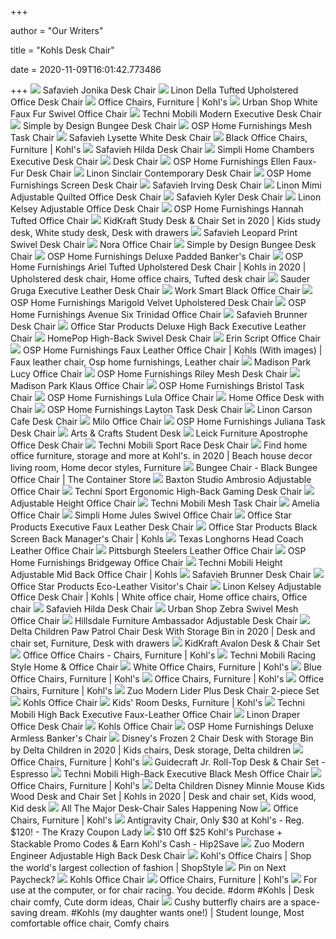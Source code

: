 +++
        
author = "Our Writers"
        
title = "Kohls Desk Chair"
        
date = 2020-11-09T16:01:42.773486
        
+++
[ ![](https://media.kohlsimg.com/is/image/kohls/1541895_White?wid=600&hei=600&op_sharpen=1)](https://media.kohlsimg.com/is/image/kohls/1541895_White?wid=600&hei=600&op_sharpen=1) Safavieh Jonika Desk Chair
[ ![](https://media.kohlsimg.com/is/image/kohls/3528903_Beige?wid=600&hei=600&op_sharpen=1)](https://media.kohlsimg.com/is/image/kohls/3528903_Beige?wid=600&hei=600&op_sharpen=1) Linon Della Tufted Upholstered Office Desk Chair
[ ![](https://media.kohlsimg.com/is/image/kohls/3649466_Charcoal?wid=512&hei=512&op_sharpen=1&fmt=jpeg&qlt=85,1&op_sharpen=0&resMode=sharp2&op_usm=1,0.8,6,0)](https://media.kohlsimg.com/is/image/kohls/3649466_Charcoal?wid=512&hei=512&op_sharpen=1&fmt=jpeg&qlt=85,1&op_sharpen=0&resMode=sharp2&op_usm=1,0.8,6,0) Office Chairs, Furniture | Kohl's
[ ![](https://media.kohlsimg.com/is/image/kohls/3887774?wid=600&hei=600&op_sharpen=1)](https://media.kohlsimg.com/is/image/kohls/3887774?wid=600&hei=600&op_sharpen=1) Urban Shop White Faux Fur Swivel Office Chair
[ ![](https://media.kohlsimg.com/is/image/kohls/2861037?wid=300&hei=300&op_sharpen=1)](https://media.kohlsimg.com/is/image/kohls/2861037?wid=300&hei=300&op_sharpen=1) Techni Mobili Modern Executive Desk Chair
[ ![](https://media.kohlsimg.com/is/image/kohls/2215333_Jet_Black?wid=600&hei=600&op_sharpen=1)](https://media.kohlsimg.com/is/image/kohls/2215333_Jet_Black?wid=600&hei=600&op_sharpen=1) Simple by Design Bungee Desk Chair
[ ![](https://media.kohlsimg.com/is/image/kohls/778520_Purple?wid=540&hei=540&op_sharpen=1&fmt=jpeg&qlt=85,1&op_sharpen=0&resMode=sharp2&op_usm=1,0.8,6,0)](https://media.kohlsimg.com/is/image/kohls/778520_Purple?wid=540&hei=540&op_sharpen=1&fmt=jpeg&qlt=85,1&op_sharpen=0&resMode=sharp2&op_usm=1,0.8,6,0) OSP Home Furnishings Mesh Task Chair
[ ![](https://media.kohlsimg.com/is/image/kohls/1671445?wid=500&hei=500&op_sharpen=1)](https://media.kohlsimg.com/is/image/kohls/1671445?wid=500&hei=500&op_sharpen=1) Safavieh Lysette White Desk Chair
[ ![](https://media.kohlsimg.com/is/image/kohls/3649466_Black?wid=240&hei=240&op_sharpen=1)](https://media.kohlsimg.com/is/image/kohls/3649466_Black?wid=240&hei=240&op_sharpen=1) Black Office Chairs, Furniture | Kohl's
[ ![](https://media.kohlsimg.com/is/image/kohls/1671499?wid=500&hei=500&op_sharpen=1)](https://media.kohlsimg.com/is/image/kohls/1671499?wid=500&hei=500&op_sharpen=1) Safavieh Hilda Desk Chair
[ ![](https://media.kohlsimg.com/is/image/kohls/3905723_Distressed_Black?wid=600&hei=600&op_sharpen=1)](https://media.kohlsimg.com/is/image/kohls/3905723_Distressed_Black?wid=600&hei=600&op_sharpen=1) Simpli Home Chambers Executive Desk Chair
[ ![](https://media.kohlsimg.com/is/image/kohls/1658685?wid=600&hei=600&op_sharpen=1)](https://media.kohlsimg.com/is/image/kohls/1658685?wid=600&hei=600&op_sharpen=1) Desk Chair
[ ![](https://media.kohlsimg.com/is/image/kohls/3207166?wid=600&hei=600&op_sharpen=1)](https://media.kohlsimg.com/is/image/kohls/3207166?wid=600&hei=600&op_sharpen=1) OSP Home Furnishings Ellen Faux-Fur Desk Chair
[ ![](https://media.kohlsimg.com/is/image/kohls/2823321?wid=600&hei=600&op_sharpen=1)](https://media.kohlsimg.com/is/image/kohls/2823321?wid=600&hei=600&op_sharpen=1) Linon Sinclair Contemporary Desk Chair
[ ![](https://media.kohlsimg.com/is/image/kohls/3689988_Green?wid=500&hei=500&op_sharpen=1)](https://media.kohlsimg.com/is/image/kohls/3689988_Green?wid=500&hei=500&op_sharpen=1) OSP Home Furnishings Screen Desk Chair
[ ![](https://media.kohlsimg.com/is/image/kohls/1671490?wid=600&hei=600&op_sharpen=1)](https://media.kohlsimg.com/is/image/kohls/1671490?wid=600&hei=600&op_sharpen=1) Safavieh Irving Desk Chair
[ ![](https://media.kohlsimg.com/is/image/kohls/3279974?wid=600&hei=600&op_sharpen=1)](https://media.kohlsimg.com/is/image/kohls/3279974?wid=600&hei=600&op_sharpen=1) Linon Mimi Adjustable Quilted Office Desk Chair
[ ![](https://media.kohlsimg.com/is/image/kohls/1671506?wid=600&hei=600&op_sharpen=1)](https://media.kohlsimg.com/is/image/kohls/1671506?wid=600&hei=600&op_sharpen=1) Safavieh Kyler Desk Chair
[ ![](https://media.kohlsimg.com/is/image/kohls/3295999_Gray?wid=600&hei=600&op_sharpen=1)](https://media.kohlsimg.com/is/image/kohls/3295999_Gray?wid=600&hei=600&op_sharpen=1) Linon Kelsey Adjustable Office Desk Chair
[ ![](https://media.kohlsimg.com/is/image/kohls/3656688?wid=600&hei=600&op_sharpen=1)](https://media.kohlsimg.com/is/image/kohls/3656688?wid=600&hei=600&op_sharpen=1) OSP Home Furnishings Hannah Tufted Office Chair
[ ![](https://i.pinimg.com/originals/61/d7/97/61d79797bcc924cb006a0c7506b6b2fe.jpg)](https://i.pinimg.com/originals/61/d7/97/61d79797bcc924cb006a0c7506b6b2fe.jpg) KidKraft Study Desk & Chair Set in 2020 | Kids study desk, White study desk,  Desk with drawers
[ ![](https://media.kohlsimg.com/is/image/kohls/2835178?wid=600&hei=600&op_sharpen=1)](https://media.kohlsimg.com/is/image/kohls/2835178?wid=600&hei=600&op_sharpen=1) Safavieh Leopard Print Swivel Desk Chair
[ ![](https://media.kohlsimg.com/is/image/kohls/4265999_Linen?wid=600&hei=600&op_sharpen=1)](https://media.kohlsimg.com/is/image/kohls/4265999_Linen?wid=600&hei=600&op_sharpen=1) Nora Office Chair
[ ![](https://media.kohlsimg.com/is/image/kohls/2486401_Black?wid=600&hei=600&op_sharpen=1)](https://media.kohlsimg.com/is/image/kohls/2486401_Black?wid=600&hei=600&op_sharpen=1) Simple by Design Bungee Desk Chair
[ ![](https://media.kohlsimg.com/is/image/kohls/1648999?wid=600&hei=600&op_sharpen=1)](https://media.kohlsimg.com/is/image/kohls/1648999?wid=600&hei=600&op_sharpen=1) OSP Home Furnishings Deluxe Padded Banker's Chair
[ ![](https://i.pinimg.com/474x/15/e8/15/15e8159f0eabb5915805321f5c3bf152.jpg)](https://i.pinimg.com/474x/15/e8/15/15e8159f0eabb5915805321f5c3bf152.jpg) OSP Home Furnishings Ariel Tufted Upholstered Desk Chair | Kohls in 2020 |  Upholstered desk chair, Home office chairs, Tufted desk chair
[ ![](https://media.kohlsimg.com/is/image/kohls/1195313?wid=600&hei=600&op_sharpen=1)](https://media.kohlsimg.com/is/image/kohls/1195313?wid=600&hei=600&op_sharpen=1) Sauder Gruga Executive Leather Desk Chair
[ ![](https://media.kohlsimg.com/is/image/kohls/2363561?wid=600&hei=600&op_sharpen=1)](https://media.kohlsimg.com/is/image/kohls/2363561?wid=600&hei=600&op_sharpen=1) Work Smart Black Office Chair
[ ![](https://media.kohlsimg.com/is/image/kohls/3207142_Blue?wid=600&hei=600&op_sharpen=1)](https://media.kohlsimg.com/is/image/kohls/3207142_Blue?wid=600&hei=600&op_sharpen=1) OSP Home Furnishings Marigold Velvet Upholstered Desk Chair
[ ![](https://media.kohlsimg.com/is/image/kohls/991034_Black?wid=600&hei=600&op_sharpen=1)](https://media.kohlsimg.com/is/image/kohls/991034_Black?wid=600&hei=600&op_sharpen=1) OSP Home Furnishings Avenue Six Trinidad Office Chair
[ ![](https://media.kohlsimg.com/is/image/kohls/1671500?wid=1000&hei=1000&op_sharpen=1)](https://media.kohlsimg.com/is/image/kohls/1671500?wid=1000&hei=1000&op_sharpen=1) Safavieh Brunner Desk Chair
[ ![](https://media.kohlsimg.com/is/image/kohls/283100_Burgundy?wid=540&hei=540&op_sharpen=1&fmt=jpeg&qlt=85,1&op_sharpen=0&resMode=sharp2&op_usm=1,0.8,6,0)](https://media.kohlsimg.com/is/image/kohls/283100_Burgundy?wid=540&hei=540&op_sharpen=1&fmt=jpeg&qlt=85,1&op_sharpen=0&resMode=sharp2&op_usm=1,0.8,6,0) Office Star Products Deluxe High Back Executive Leather Chair
[ ![](https://media.kohlsimg.com/is/image/kohls/3677313?wid=600&hei=600&op_sharpen=1)](https://media.kohlsimg.com/is/image/kohls/3677313?wid=600&hei=600&op_sharpen=1) HomePop High-Back Swivel Desk Chair
[ ![](https://media.kohlsimg.com/is/image/kohls/3680426?wid=540&hei=540&op_sharpen=1&fmt=jpeg&qlt=85,1&op_sharpen=0&resMode=sharp2&op_usm=1,0.8,6,0)](https://media.kohlsimg.com/is/image/kohls/3680426?wid=540&hei=540&op_sharpen=1&fmt=jpeg&qlt=85,1&op_sharpen=0&resMode=sharp2&op_usm=1,0.8,6,0) Erin Script Office Chair
[ ![](https://i.pinimg.com/originals/cd/77/e9/cd77e9c8c51a06bcc00418860363d223.jpg)](https://i.pinimg.com/originals/cd/77/e9/cd77e9c8c51a06bcc00418860363d223.jpg) OSP Home Furnishings Faux Leather Office Chair | Kohls (With images) | Faux  leather chair, Osp home furnishings, Leather chair
[ ![](https://media.kohlsimg.com/is/image/kohls/3913751?wid=600&hei=600&op_sharpen=1)](https://media.kohlsimg.com/is/image/kohls/3913751?wid=600&hei=600&op_sharpen=1) Madison Park Lucy Office Chair
[ ![](https://media.kohlsimg.com/is/image/kohls/3207164?wid=600&hei=600&op_sharpen=1)](https://media.kohlsimg.com/is/image/kohls/3207164?wid=600&hei=600&op_sharpen=1) OSP Home Furnishings Riley Mesh Desk Chair
[ ![](https://media.kohlsimg.com/is/image/kohls/3913749?wid=600&hei=600&op_sharpen=1)](https://media.kohlsimg.com/is/image/kohls/3913749?wid=600&hei=600&op_sharpen=1) Madison Park Klaus Office Chair
[ ![](https://media.kohlsimg.com/is/image/kohls/2374294_Pewter?wid=600&hei=600&op_sharpen=1)](https://media.kohlsimg.com/is/image/kohls/2374294_Pewter?wid=600&hei=600&op_sharpen=1) OSP Home Furnishings Bristol Task Chair
[ ![](https://media.kohlsimg.com/is/image/kohls/3547582_Moonlit?wid=600&hei=600&op_sharpen=1)](https://media.kohlsimg.com/is/image/kohls/3547582_Moonlit?wid=600&hei=600&op_sharpen=1) OSP Home Furnishings Lula Office Chair
[ ![](https://media.kohlsimg.com/is/image/kohls/1658690?wid=600&hei=600&op_sharpen=1)](https://media.kohlsimg.com/is/image/kohls/1658690?wid=600&hei=600&op_sharpen=1) Home Office Desk with Chair
[ ![](https://media.kohlsimg.com/is/image/kohls/3206659_Black_Faux_Leather?wid=600&hei=600&op_sharpen=1)](https://media.kohlsimg.com/is/image/kohls/3206659_Black_Faux_Leather?wid=600&hei=600&op_sharpen=1) OSP Home Furnishings Layton Task Desk Chair
[ ![](https://media.kohlsimg.com/is/image/kohls/3424542?wid=600&hei=600&op_sharpen=1)](https://media.kohlsimg.com/is/image/kohls/3424542?wid=600&hei=600&op_sharpen=1) Linon Carson Cafe Desk Chair
[ ![](https://media.kohlsimg.com/is/image/kohls/4265997_Royal?wid=600&hei=600&op_sharpen=1)](https://media.kohlsimg.com/is/image/kohls/4265997_Royal?wid=600&hei=600&op_sharpen=1) Milo Office Chair
[ ![](https://media.kohlsimg.com/is/image/kohls/3121682_Pink?wid=600&hei=600&op_sharpen=1)](https://media.kohlsimg.com/is/image/kohls/3121682_Pink?wid=600&hei=600&op_sharpen=1) OSP Home Furnishings Juliana Task Desk Chair
[ ![](https://media.kohlsimg.com/is/image/kohls/1010466_Oak?wid=600&hei=600&op_sharpen=1)](https://media.kohlsimg.com/is/image/kohls/1010466_Oak?wid=600&hei=600&op_sharpen=1) Arts & Crafts Student Desk
[ ![](https://media.kohlsimg.com/is/image/kohls/2647702?wid=540&hei=540&op_sharpen=1&fmt=jpeg&qlt=85,1&op_sharpen=0&resMode=sharp2&op_usm=1,0.8,6,0)](https://media.kohlsimg.com/is/image/kohls/2647702?wid=540&hei=540&op_sharpen=1&fmt=jpeg&qlt=85,1&op_sharpen=0&resMode=sharp2&op_usm=1,0.8,6,0) Leick Furniture Apostrophe Office Desk Chair
[ ![](https://media.kohlsimg.com/is/image/kohls/2255240?wid=600&hei=600&op_sharpen=1)](https://media.kohlsimg.com/is/image/kohls/2255240?wid=600&hei=600&op_sharpen=1) Techni Mobili Sport Race Desk Chair
[ ![](https://i.pinimg.com/originals/81/19/02/81190223ef786564e57dd00e5535693d.jpg)](https://i.pinimg.com/originals/81/19/02/81190223ef786564e57dd00e5535693d.jpg) Find home office furniture, storage and more at Kohl's. in 2020 | Beach  house decor living room, Home decor styles, Furniture
[ ![](https://images.containerstore.com/catalogimages/171244/BungeeOfficeChairLowBlk_x.jpg)](https://images.containerstore.com/catalogimages/171244/BungeeOfficeChairLowBlk_x.jpg) Bungee Chair - Black Bungee Office Chair | The Container Store
[ ![](https://media.kohlsimg.com/is/image/kohls/3647633?wid=500&hei=500&op_sharpen=1)](https://media.kohlsimg.com/is/image/kohls/3647633?wid=500&hei=500&op_sharpen=1) Baxton Studio Ambrosio Adjustable Office Chair
[ ![](https://media.kohlsimg.com/is/image/kohls/2861654_Blue?wid=600&hei=600&op_sharpen=1)](https://media.kohlsimg.com/is/image/kohls/2861654_Blue?wid=600&hei=600&op_sharpen=1) Techni Sport Ergonomic High-Back Gaming Desk Chair
[ ![](https://media.kohlsimg.com/is/image/kohls/3929396_Black?wid=500&hei=500&op_sharpen=1)](https://media.kohlsimg.com/is/image/kohls/3929396_Black?wid=500&hei=500&op_sharpen=1) Adjustable Height Office Chair
[ ![](https://media.kohlsimg.com/is/image/kohls/910765_Orange?wid=600&hei=600&op_sharpen=1)](https://media.kohlsimg.com/is/image/kohls/910765_Orange?wid=600&hei=600&op_sharpen=1) Techni Mobili Mesh Task Chair
[ ![](https://media.kohlsimg.com/is/image/kohls/4265904_Linen?wid=600&hei=600&op_sharpen=1)](https://media.kohlsimg.com/is/image/kohls/4265904_Linen?wid=600&hei=600&op_sharpen=1) Amelia Office Chair
[ ![](https://media.kohlsimg.com/is/image/kohls/3336182?wid=600&hei=600&op_sharpen=1)](https://media.kohlsimg.com/is/image/kohls/3336182?wid=600&hei=600&op_sharpen=1) Simpli Home Jules Swivel Office Chair
[ ![](https://kohlsbfc2.scene7.com/is/image/kohls/3649478_Cream?wid=600&hei=600&op_sharpen=1)](https://kohlsbfc2.scene7.com/is/image/kohls/3649478_Cream?wid=600&hei=600&op_sharpen=1) Office Star Products Executive Faux Leather Desk Chair
[ ![](https://media.kohlsimg.com/is/image/kohls/4265337_Blue_Faux_Leather?wid=1081&hei=1081&op_sharpen=1&fmt=jpeg&qlt=85,1&op_sharpen=0&resMode=sharp2&op_usm=1,0.8,6,0)](https://media.kohlsimg.com/is/image/kohls/4265337_Blue_Faux_Leather?wid=1081&hei=1081&op_sharpen=1&fmt=jpeg&qlt=85,1&op_sharpen=0&resMode=sharp2&op_usm=1,0.8,6,0) Office Star Products Black Screen Back Manager's Chair | Kohls
[ ![](https://media.kohlsimg.com/is/image/kohls/1465090?wid=600&hei=600&op_sharpen=1)](https://media.kohlsimg.com/is/image/kohls/1465090?wid=600&hei=600&op_sharpen=1) Texas Longhorns Head Coach Leather Office Chair
[ ![](https://media.kohlsimg.com/is/image/kohls/410870?wid=600&hei=600&op_sharpen=1)](https://media.kohlsimg.com/is/image/kohls/410870?wid=600&hei=600&op_sharpen=1) Pittsburgh Steelers Leather Office Chair
[ ![](https://media.kohlsimg.com/is/image/kohls/3649450_Green?wid=600&hei=600&op_sharpen=1)](https://media.kohlsimg.com/is/image/kohls/3649450_Green?wid=600&hei=600&op_sharpen=1) OSP Home Furnishings Bridgeway Office Chair
[ ![](https://media.kohlsimg.com/is/image/kohls/3920775_ALT?wid=1081&hei=1081&op_sharpen=1&fmt=jpeg&qlt=85,1&op_sharpen=0&resMode=sharp2&op_usm=1,0.8,6,0)](https://media.kohlsimg.com/is/image/kohls/3920775_ALT?wid=1081&hei=1081&op_sharpen=1&fmt=jpeg&qlt=85,1&op_sharpen=0&resMode=sharp2&op_usm=1,0.8,6,0) Techni Mobili Height Adjustable Mid Back Office Chair | Kohls
[ ![](https://media.kohlsimg.com/is/image/kohls/1671500?wid=350&hei=350&op_sharpen=1)](https://media.kohlsimg.com/is/image/kohls/1671500?wid=350&hei=350&op_sharpen=1) Safavieh Brunner Desk Chair
[ ![](https://media.kohlsimg.com/is/image/kohls/1116857?wid=1000&hei=1000&op_sharpen=1)](https://media.kohlsimg.com/is/image/kohls/1116857?wid=1000&hei=1000&op_sharpen=1) Office Star Products Eco-Leather Visitor's Chair
[ ![](https://i.pinimg.com/originals/5b/ab/78/5bab78d059623a2d431e2128a355bc63.jpg)](https://i.pinimg.com/originals/5b/ab/78/5bab78d059623a2d431e2128a355bc63.jpg) Linon Kelsey Adjustable Office Desk Chair | Kohls | White office chair,  Home office chairs, Office chair
[ ![](https://media.kohlsimg.com/is/image/kohls/1671499?wid=350&hei=350&op_sharpen=1)](https://media.kohlsimg.com/is/image/kohls/1671499?wid=350&hei=350&op_sharpen=1) Safavieh Hilda Desk Chair
[ ![](https://media.kohlsimg.com/is/image/kohls/3887812?wid=600&hei=600&op_sharpen=1)](https://media.kohlsimg.com/is/image/kohls/3887812?wid=600&hei=600&op_sharpen=1) Urban Shop Zebra Swivel Mesh Office Chair
[ ![](https://media.kohlsimg.com/is/image/kohls/3078937?wid=600&hei=600&op_sharpen=1)](https://media.kohlsimg.com/is/image/kohls/3078937?wid=600&hei=600&op_sharpen=1) Hillsdale Furniture Ambassador Adjustable Desk Chair
[ ![](https://i.pinimg.com/originals/7f/25/ac/7f25acb4af5ad8c2a6916430debe3ff6.jpg)](https://i.pinimg.com/originals/7f/25/ac/7f25acb4af5ad8c2a6916430debe3ff6.jpg) Delta Children Paw Patrol Chair Desk With Storage Bin in 2020 | Desk and  chair set, Furniture, Desk with drawers
[ ![](https://media.kohlsimg.com/is/image/kohls/976681_White?wid=600&hei=600&op_sharpen=1)](https://media.kohlsimg.com/is/image/kohls/976681_White?wid=600&hei=600&op_sharpen=1) KidKraft Avalon Desk & Chair Set
[ ![](https://media.kohlsimg.com/is/image/kohls/778520_Blue?wid=512&hei=512&op_sharpen=1&fmt=jpeg&qlt=85,1&op_sharpen=0&resMode=sharp2&op_usm=1,0.8,6,0)](https://media.kohlsimg.com/is/image/kohls/778520_Blue?wid=512&hei=512&op_sharpen=1&fmt=jpeg&qlt=85,1&op_sharpen=0&resMode=sharp2&op_usm=1,0.8,6,0) Office Office Chairs - Chairs, Furniture | Kohl's
[ ![](https://kohlsbfc2.scene7.com/is/image/kohls/3911582?wid=512&hei=512&op_sharpen=1&fmt=jpeg&qlt=85,1&op_sharpen=0&resMode=sharp2&op_usm=1,0.8,6,0)](https://kohlsbfc2.scene7.com/is/image/kohls/3911582?wid=512&hei=512&op_sharpen=1&fmt=jpeg&qlt=85,1&op_sharpen=0&resMode=sharp2&op_usm=1,0.8,6,0) Techni Mobili Racing Style Home & Office Chair
[ ![](https://media.kohlsimg.com/is/image/kohls/3649466_White?wid=240&hei=240&op_sharpen=1)](https://media.kohlsimg.com/is/image/kohls/3649466_White?wid=240&hei=240&op_sharpen=1) White Office Chairs, Furniture | Kohl's
[ ![](https://media.kohlsimg.com/is/image/kohls/3589809_Navy?wid=240&hei=240&op_sharpen=1)](https://media.kohlsimg.com/is/image/kohls/3589809_Navy?wid=240&hei=240&op_sharpen=1) Blue Office Chairs, Furniture | Kohl's
[ ![](https://media.kohlsimg.com/is/image/kohls/2255226?wid=512&hei=512&op_sharpen=1&fmt=jpeg&qlt=85,1&op_sharpen=0&resMode=sharp2&op_usm=1,0.8,6,0)](https://media.kohlsimg.com/is/image/kohls/2255226?wid=512&hei=512&op_sharpen=1&fmt=jpeg&qlt=85,1&op_sharpen=0&resMode=sharp2&op_usm=1,0.8,6,0) Office Chairs, Furniture | Kohl's
[ ![](https://media.kohlsimg.com/is/image/kohls/279943?wid=512&hei=512&op_sharpen=1&fmt=jpeg&qlt=85,1&op_sharpen=0&resMode=sharp2&op_usm=1,0.8,6,0)](https://media.kohlsimg.com/is/image/kohls/279943?wid=512&hei=512&op_sharpen=1&fmt=jpeg&qlt=85,1&op_sharpen=0&resMode=sharp2&op_usm=1,0.8,6,0) Office Chairs, Furniture | Kohl's
[ ![](https://kohlsbfc2.scene7.com/is/image/kohls/1838418_White?wid=540&hei=540&op_sharpen=1&fmt=jpeg&qlt=85,1&op_sharpen=0&resMode=sharp2&op_usm=1,0.8,6,0)](https://kohlsbfc2.scene7.com/is/image/kohls/1838418_White?wid=540&hei=540&op_sharpen=1&fmt=jpeg&qlt=85,1&op_sharpen=0&resMode=sharp2&op_usm=1,0.8,6,0) Zuo Modern Lider Plus Desk Chair 2-piece Set
[ ![](http://www.goodofficechairs.com/images/kohls-office-chair.jpg)](http://www.goodofficechairs.com/images/kohls-office-chair.jpg) Kohls Office Chair
[ ![](https://media.kohlsimg.com/is/image/kohls/3497234?wid=240&hei=240&op_sharpen=1)](https://media.kohlsimg.com/is/image/kohls/3497234?wid=240&hei=240&op_sharpen=1) Kids' Room Desks, Furniture | Kohl's
[ ![](https://media.kohlsimg.com/is/image/kohls/3976423_Black?wid=500&hei=500&op_sharpen=1)](https://media.kohlsimg.com/is/image/kohls/3976423_Black?wid=500&hei=500&op_sharpen=1) Techni Mobili High Back Executive Faux-Leather Office Chair
[ ![](https://media.kohlsimg.com/is/image/kohls/2431404_Aqua?wid=600&hei=600&op_sharpen=1)](https://media.kohlsimg.com/is/image/kohls/2431404_Aqua?wid=600&hei=600&op_sharpen=1) Linon Draper Office Desk Chair
[ ![](http://www.goodofficechairs.com/images/grey-kohls-office-chair.jpg)](http://www.goodofficechairs.com/images/grey-kohls-office-chair.jpg) Kohls Office Chair
[ ![](https://media.kohlsimg.com/is/image/kohls/778756_Brown?wid=600&hei=600&op_sharpen=1)](https://media.kohlsimg.com/is/image/kohls/778756_Brown?wid=600&hei=600&op_sharpen=1) OSP Home Furnishings Deluxe Armless Banker's Chair
[ ![](https://i.pinimg.com/originals/46/23/e9/4623e9d8ba02de607d38a00d1763a113.jpg)](https://i.pinimg.com/originals/46/23/e9/4623e9d8ba02de607d38a00d1763a113.jpg) Disney's Frozen 2 Chair Desk with Storage Bin by Delta Children in 2020 |  Kids chairs, Desk storage, Delta children
[ ![](https://media.kohlsimg.com/is/image/kohls/4265302_White_Faux_Leather?wid=512&hei=512&op_sharpen=1&fmt=jpeg&qlt=85,1&op_sharpen=0&resMode=sharp2&op_usm=1,0.8,6,0)](https://media.kohlsimg.com/is/image/kohls/4265302_White_Faux_Leather?wid=512&hei=512&op_sharpen=1&fmt=jpeg&qlt=85,1&op_sharpen=0&resMode=sharp2&op_usm=1,0.8,6,0) Office Chairs, Furniture | Kohl's
[ ![](https://media.kohlsimg.com/is/image/kohls/1224399?wid=600&hei=600&op_sharpen=1)](https://media.kohlsimg.com/is/image/kohls/1224399?wid=600&hei=600&op_sharpen=1) Guidecraft Jr. Roll-Top Desk & Chair Set - Espresso
[ ![](https://media.kohlsimg.com/is/image/kohls/3976417?wid=600&hei=600&op_sharpen=1)](https://media.kohlsimg.com/is/image/kohls/3976417?wid=600&hei=600&op_sharpen=1) Techni Mobili High-Back Executive Black Mesh Office Chair
[ ![](https://media.kohlsimg.com/is/image/kohls/4265340_Chocolate?wid=512&hei=512&op_sharpen=1&fmt=jpeg&qlt=85,1&op_sharpen=0&resMode=sharp2&op_usm=1,0.8,6,0)](https://media.kohlsimg.com/is/image/kohls/4265340_Chocolate?wid=512&hei=512&op_sharpen=1&fmt=jpeg&qlt=85,1&op_sharpen=0&resMode=sharp2&op_usm=1,0.8,6,0) Office Chairs, Furniture | Kohl's
[ ![](https://i.pinimg.com/474x/a5/51/40/a551405349dea13ee5b5e6f981b55ca7.jpg)](https://i.pinimg.com/474x/a5/51/40/a551405349dea13ee5b5e6f981b55ca7.jpg) Delta Children Disney Minnie Mouse Kids Wood Desk and Chair Set | Kohls in  2020 | Desk and chair set, Kids wood, Kid desk
[ ![](https://s.yimg.com/ny/api/res/1.2/4I6n1CGETow0nUgb1.1Zwg--/YXBwaWQ9aGlnaGxhbmRlcjt3PTk2MDtoPTk2MA--/https://media.zenfs.com/en-US/refinery29_778/eaa21fb1edd50eda98d78241d28cf14f)](https://s.yimg.com/ny/api/res/1.2/4I6n1CGETow0nUgb1.1Zwg--/YXBwaWQ9aGlnaGxhbmRlcjt3PTk2MDtoPTk2MA--/https://media.zenfs.com/en-US/refinery29_778/eaa21fb1edd50eda98d78241d28cf14f) All The Major Desk-Chair Sales Happening Now
[ ![](https://media.kohlsimg.com/is/image/kohls/4265304_Black_Linen?wid=512&hei=512&op_sharpen=1&fmt=jpeg&qlt=85,1&op_sharpen=0&resMode=sharp2&op_usm=1,0.8,6,0)](https://media.kohlsimg.com/is/image/kohls/4265304_Black_Linen?wid=512&hei=512&op_sharpen=1&fmt=jpeg&qlt=85,1&op_sharpen=0&resMode=sharp2&op_usm=1,0.8,6,0) Office Chairs, Furniture | Kohl's
[ ![](https://prod-cdn-thekrazycouponlady.imgix.net/wp-content/uploads/2018/03/kohls-sonoma-goods-for-life-patio-antigravity-chairs-3718a-1520454607.jpg?auto=compress,format&fit=max)](https://prod-cdn-thekrazycouponlady.imgix.net/wp-content/uploads/2018/03/kohls-sonoma-goods-for-life-patio-antigravity-chairs-3718a-1520454607.jpg?auto=compress,format&fit=max) Antigravity Chair, Only $30 at Kohl's - Reg. $120! - The Krazy Coupon Lady
[ ![](https://hip2save.com/wp-content/uploads/2020/05/Sonoma-Goods-for-Life-Coronado-Swivel-Swing-Chair-Set.jpg?resize=1024%2C538&strip=all)](https://hip2save.com/wp-content/uploads/2020/05/Sonoma-Goods-for-Life-Coronado-Swivel-Swing-Chair-Set.jpg?resize=1024%2C538&strip=all) $10 Off $25 Kohl's Purchase + Stackable Promo Codes & Earn Kohl's Cash -  Hip2Save
[ ![](https://kohlsbfc2.scene7.com/is/image/kohls/3092850_Brown?wid=600&hei=600&op_sharpen=1)](https://kohlsbfc2.scene7.com/is/image/kohls/3092850_Brown?wid=600&hei=600&op_sharpen=1) Zuo Modern Engineer Adjustable High Back Desk Chair
[ ![](https://img.shopstyle-cdn.com/sim/2b/58/2b58638c0ba0a55f65c145358b03dfbc_xlarge/osp-home-furnishings-everton-office-chair.jpg)](https://img.shopstyle-cdn.com/sim/2b/58/2b58638c0ba0a55f65c145358b03dfbc_xlarge/osp-home-furnishings-everton-office-chair.jpg) Kohl's Office Chairs | Shop the world's largest collection of fashion |  ShopStyle
[ ![](https://i.pinimg.com/originals/23/53/db/2353db351a8271dfb62ebd9aa1a97c5f.jpg)](https://i.pinimg.com/originals/23/53/db/2353db351a8271dfb62ebd9aa1a97c5f.jpg) Pin on Next Paycheck?
[ ![](http://www.goodofficechairs.com/images/techni-kohls-office-chair.jpg)](http://www.goodofficechairs.com/images/techni-kohls-office-chair.jpg) Kohls Office Chair
[ ![](https://media.kohlsimg.com/is/image/kohls/910765_White?wid=512&hei=512&op_sharpen=1&fmt=jpeg&qlt=85,1&op_sharpen=0&resMode=sharp2&op_usm=1,0.8,6,0)](https://media.kohlsimg.com/is/image/kohls/910765_White?wid=512&hei=512&op_sharpen=1&fmt=jpeg&qlt=85,1&op_sharpen=0&resMode=sharp2&op_usm=1,0.8,6,0) Office Chairs, Furniture | Kohl's
[ ![](https://i.pinimg.com/originals/dc/38/0f/dc380f53c83b59ce403679af0148c87f.jpg)](https://i.pinimg.com/originals/dc/38/0f/dc380f53c83b59ce403679af0148c87f.jpg) For use at the computer, or for chair racing. You decide. #dorm #Kohls | Desk  chair comfy, Cute dorm ideas, Chair
[ ![](https://i.pinimg.com/originals/f3/b7/7c/f3b77c3f1b02a7f61d4c74521d0f5e19.jpg)](https://i.pinimg.com/originals/f3/b7/7c/f3b77c3f1b02a7f61d4c74521d0f5e19.jpg) Cushy butterfly chairs are a space- saving dream. #Kohls (my daughter wants  one!) | Student lounge, Most comfortable office chair, Comfy chairs
